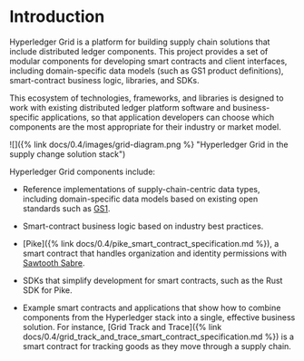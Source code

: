 # Introduction

<!--
  Copyright (c) 2019-2022 Cargill Incorporated
  Copyright (c) 2015-2017 Intel Corporation
  Licensed under Creative Commons Attribution 4.0 International License
  https://creativecommons.org/licenses/by/4.0/
-->

Hyperledger Grid is a platform for building supply chain solutions that include
distributed ledger components. This project provides a set of modular
components for developing smart contracts and client interfaces, including
domain-specific data models (such as GS1 product definitions), smart-contract
business logic, libraries, and SDKs.

This ecosystem of technologies, frameworks, and libraries is designed to
work with existing distributed ledger platform software and business-specific
applications, so that application developers can choose which components are
the most appropriate for their industry or market model.

![]({% link docs/0.4/images/grid-diagram.png %}
"Hyperledger Grid in the supply change solution stack")

Hyperledger Grid components include:

* Reference implementations of supply-chain-centric data types, including
  domain-specific data models based on existing open standards such as
  [GS1](https://www.gs1.org/standards).

* Smart-contract business logic based on industry best practices.

* [Pike]({% link docs/0.4/pike_smart_contract_specification.md %}),
  a smart contract that handles organization and identity permissions
  with [Sawtooth Sabre](https://github.com/hyperledger/sawtooth-sabre).

* SDKs that simplify development for smart contracts, such as the Rust SDK for
  Pike.

* Example smart contracts and applications that show how to combine components
  from the Hyperledger stack into a single, effective business solution. For
  instance, [Grid Track and
  Trace]({% link docs/0.4/grid_track_and_trace_smart_contract_specification.md
  %})
  is a smart contract for tracking goods as they move through a supply chain.

